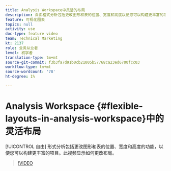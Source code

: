 ```yaml
---
title: Analysis Workspace中灵活的布局
description: 自由格式分析包括更改图形和表的位置、宽度和高度以便您可以构建更丰富的项目的功能。 此视频显示如何更改布局。
feature: 可视化图表
topics: null
activity: use
doc-type: feature video
team: Technical Marketing
kt: 2137
role: 业务从业者
level: 初学者
translation-type: tm+mt
source-git-commit: f3b3fa7d91b0cb21005b57768ca23ed6700fcc03
workflow-type: tm+mt
source-wordcount: '78'
ht-degree: 1%

---
```



# Analysis Workspace {#flexible-layouts-in-analysis-workspace}中的灵活布局

[!UICONTROL 自由] 形式分析包括更改图形和表的位置、宽度和高度的功能，以便您可以构建更丰富的项目。此视频显示如何更改布局。

>[!VIDEO](https://video.tv.adobe.com/v/24706/?quality=12)
